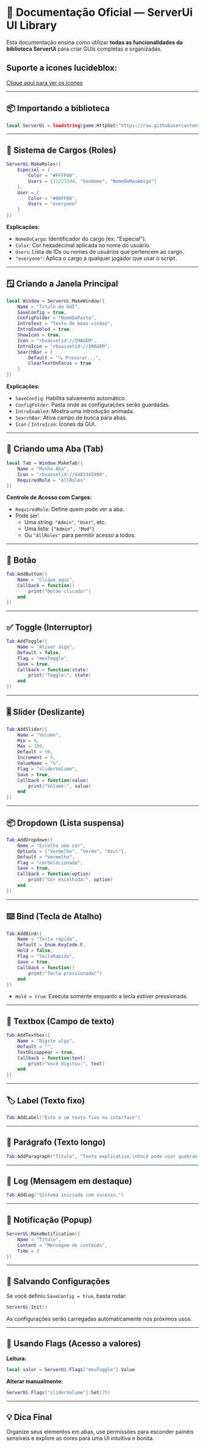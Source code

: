 
# 📘 Documentação Oficial — ServerUi UI Library

Esta documentação ensina como utilizar **todas as funcionalidades da biblioteca ServerUi** para criar GUIs completas e organizadas.

## Suporte a icones lucideblox:
[Clique aqui para ver os icones](https://raw.githubusercontent.com/frappedevs/lucideblox/refs/heads/master/src/modules/util/icons.json)

---

## 📦 Importando a biblioteca

```lua
local ServerUi = loadstring(game:HttpGet("https://raw.githubusercontent.com/ServerSad/UiLib/refs/heads/main/Lib/uilib.lua"))()
```

---

## 👥 Sistema de Cargos (Roles)

```lua
ServerUi:MakeRoles({
    Especial = {
        Color = "#FFFF00",
        Users = {11223344, "SeuNome", "NomeDoMeuAmigo"}
    },
    User = {
        Color = "#00FF00",
        Users = "everyone"
    }
})
```

**Explicações:**
- `NomeDoCargo`: Identificador do cargo (ex: "Especial").
- `Color`: Cor hexadecimal aplicada no nome do usuário.
- `Users`: Lista de IDs ou nomes de usuários que pertencem ao cargo.
- `"everyone"`: Aplica o cargo a qualquer jogador que usar o script.

---

## 🪟 Criando a Janela Principal

```lua
local Window = ServerUi:MakeWindow({
    Name = "Título da GUI",
    SaveConfig = true,
    ConfigFolder = "NomeDaPasta",
    IntroText = "Texto de boas-vindas",
    IntroEnabled = true,
    ShowIcon = true,
    Icon = "rbxassetid://IMAGEM",
    IntroIcon = "rbxassetid://IMAGEM",
    SearchBar = {
        Default = "🔍 Procurar...",
        ClearTextOnFocus = true
    }
})
```

**Explicações:**
- `SaveConfig`: Habilita salvamento automático.
- `ConfigFolder`: Pasta onde as configurações serão guardadas.
- `IntroEnabled`: Mostra uma introdução animada.
- `SearchBar`: Ativa campo de busca para abas.
- `Icon` / `IntroIcon`: Ícones da GUI.

---

## 🧩 Criando uma Aba (Tab)

```lua
local Tab = Window:MakeTab({
    Name = "Minha Aba",
    Icon = "rbxassetid://4483345998",
    RequiredRole = "AllRoles"
})
```

**Controle de Acesso com Cargos:**
- `RequiredRole`: Define quem pode ver a aba.
- Pode ser:
  - Uma string: `"Admin"`, `"User"`, etc.
  - Uma lista: `{"Admin", "Mod"}`
  - Ou `"AllRoles"` para permitir acesso a todos.

---

## 🔘 Botão

```lua
Tab:AddButton({
    Name = "Clique aqui",
    Callback = function()
        print("Botão clicado!")
    end
})
```

---

## ✅ Toggle (Interruptor)

```lua
Tab:AddToggle({
    Name = "Ativar algo",
    Default = false,
    Flag = "meuToggle",
    Save = true,
    Callback = function(state)
        print("Toggle:", state)
    end
})
```

---

## 🎚️ Slider (Deslizante)

```lua
Tab:AddSlider({
    Name = "Volume",
    Min = 0,
    Max = 100,
    Default = 50,
    Increment = 5,
    ValueName = "%",
    Flag = "sliderVolume",
    Save = true,
    Callback = function(value)
        print("Volume:", value)
    end
})
```

---

## 📦 Dropdown (Lista suspensa)

```lua
Tab:AddDropdown({
    Name = "Escolha uma cor",
    Options = {"Vermelho", "Verde", "Azul"},
    Default = "Vermelho",
    Flag = "corSelecionada",
    Save = true,
    Callback = function(option)
        print("Cor escolhida:", option)
    end
})
```

---

## ⌨️ Bind (Tecla de Atalho)

```lua
Tab:AddBind({
    Name = "Tecla rápida",
    Default = Enum.KeyCode.F,
    Hold = false,
    Flag = "teclaRapida",
    Save = true,
    Callback = function()
        print("Tecla pressionada!")
    end
})
```

- `Hold = true`: Executa somente enquanto a tecla estiver pressionada.

---

## 📝 Textbox (Campo de texto)

```lua
Tab:AddTextbox({
    Name = "Digite algo",
    Default = "",
    TextDisappear = true,
    Callback = function(text)
        print("Você digitou:", text)
    end
})
```

---

## 🏷️ Label (Texto fixo)

```lua
Tab:AddLabel("Este é um texto fixo na interface")
```

---

## 📄 Parágrafo (Texto longo)

```lua
Tab:AddParagraph("Título", "Texto explicativo.\nVocê pode usar quebras de linha.")
```

---

## 📃 Log (Mensagem em destaque)

```lua
Tab:AddLog("Sistema iniciado com sucesso.")
```

---

## 🔔 Notificação (Popup)

```lua
ServerUi:MakeNotification({
    Name = "Título",
    Content = "Mensagem de conteúdo",
    Time = 3
})
```

---

## 💾 Salvando Configurações

Se você definiu `SaveConfig = true`, basta rodar:

```lua
ServerUi:Init()
```

As configurações serão carregadas automaticamente nos próximos usos.

---

## 🧪 Usando Flags (Acesso a valores)

**Leitura:**

```lua
local valor = ServerUi.Flags["meuToggle"].Value
```

**Alterar manualmente:**

```lua
ServerUi.Flags["sliderVolume"]:Set(75)
```

---

## 💡 Dica Final

Organize seus elementos em abas, use permissões para esconder painéis sensíveis e explore as cores para uma UI intuitiva e bonita.
